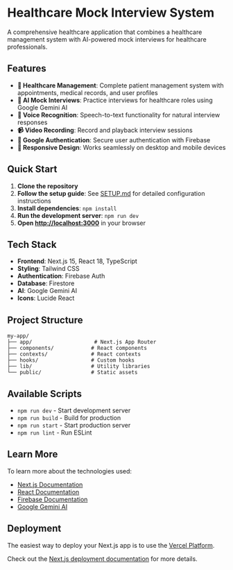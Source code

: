 # Healthcare Mock Interview System

A comprehensive healthcare application that combines a healthcare management system with AI-powered mock interviews for healthcare professionals.

## Features

- **🏥 Healthcare Management**: Complete patient management system with appointments, medical records, and user profiles
- **🤖 AI Mock Interviews**: Practice interviews for healthcare roles using Google Gemini AI
- **🎤 Voice Recognition**: Speech-to-text functionality for natural interview responses
- **📹 Video Recording**: Record and playback interview sessions
- **🔐 Google Authentication**: Secure user authentication with Firebase
- **📱 Responsive Design**: Works seamlessly on desktop and mobile devices

## Quick Start

1. **Clone the repository**
2. **Follow the setup guide**: See [SETUP.md](./SETUP.md) for detailed configuration instructions
3. **Install dependencies**: `npm install`
4. **Run the development server**: `npm run dev`
5. **Open [http://localhost:3000](http://localhost:3000)** in your browser

## Tech Stack

- **Frontend**: Next.js 15, React 18, TypeScript
- **Styling**: Tailwind CSS
- **Authentication**: Firebase Auth
- **Database**: Firestore
- **AI**: Google Gemini AI
- **Icons**: Lucide React

## Project Structure

```
my-app/
├── app/                    # Next.js App Router
├── components/            # React components
├── contexts/              # React contexts
├── hooks/                 # Custom hooks
├── lib/                   # Utility libraries
└── public/                # Static assets
```

## Available Scripts

- `npm run dev` - Start development server
- `npm run build` - Build for production
- `npm run start` - Start production server
- `npm run lint` - Run ESLint

## Learn More

To learn more about the technologies used:

- [Next.js Documentation](https://nextjs.org/docs)
- [React Documentation](https://react.dev)
- [Firebase Documentation](https://firebase.google.com/docs)
- [Google Gemini AI](https://ai.google.dev/gemini-api)

## Deployment

The easiest way to deploy your Next.js app is to use the [Vercel Platform](https://vercel.com/new?utm_medium=default-template&filter=next.js&utm_source=create-next-app&utm_campaign=create-next-app-readme).

Check out the [Next.js deployment documentation](https://nextjs.org/docs/app/building-your-application/deploying) for more details.
